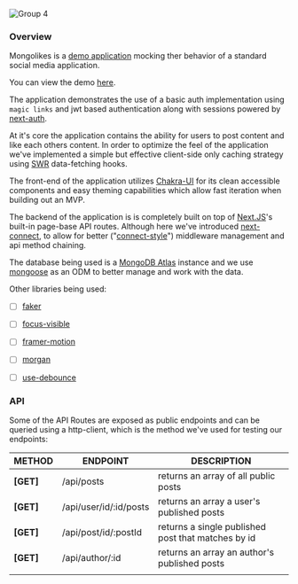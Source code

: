 

![Group 4](https://cdn.jsdelivr.net/gh/gaurangrshah/_shots@master/scrnshots/Group%204-20210804.png)



### Overview

Mongolikes is a [demo application](https://mongolikes-hybrid.vercel.app/) mocking ther behavior of a standard social media application. 



You can view the demo [here](http://mongolikes-hybrid.vercel.app/).



The application demonstrates the use of a basic auth implementation using `magic links` and jwt based authentication along with sessions powered by [next-auth](https://next-auth.js.org/). 

At it's core the application contains the ability for users to post content and like each others content. In order to optimize the feel of the application we've implemented a simple but effective client-side only caching strategy using [SWR](https://swr.vercel.app/) data-fetching hooks.

The front-end of the application utilizes [Chakra-UI](https://chakra-ui.com/) for its clean accessible components and easy theming capabilities which allow fast iteration when building out an MVP.

The backend of the application is is completely built on top of [Next.JS](https://nextjs.org/)'s built-in page-base API routes. Although here we've introduced [next-connect](https://github.com/hoangvvo/next-connect), to allow for better ("[connect-style](https://github.com/senchalabs/connect)") middleware management and api method chaining. 

The database being used is a [MongoDB Atlas](https://www.mongodb.com/cloud) instance and we use [mongoose](https://mongoosejs.com/) as an ODM to better manage and work with the data.



Other libraries being used:

- [ ] [faker](https://github.com/marak/Faker.js/)
- [ ] [focus-visible](https://github.com/WICG/focus-visible)
- [ ] [framer-motion](https://www.framer.com/motion/)
- [ ] [morgan](https://github.com/expressjs/morgan#readme)
- [ ] [use-debounce](https://github.com/xnimorz/use-debounce)



### API

Some of the API Routes are exposed as public endpoints and can be queried using a http-client, which is the method we've used for testing our endpoints:

| METHOD    | ENDPOINT               | DESCRIPTION                                        |
| --------- | ---------------------- | -------------------------------------------------- |
| **[GET]** | /api/posts             | returns an array of all public posts               |
| **[GET]** | /api/user/id/:id/posts | returns an array a user's published posts          |
| **[GET]** | /api/post/id/:postId   | returns a single published post that matches by id |
| **[GET]** | /api/author/:id        | returns an array an author's published posts       |
|           |                        |                                                    |

